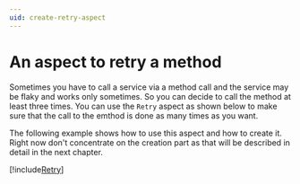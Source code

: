 ```yaml
---
uid: create-retry-aspect
---
```


# An aspect to retry a method 
Sometimes you have to call a service via a method call and the service may be flaky and works only sometimes. So you can decide to call the method at least three times. You can use the `Retry` aspect as shown below to make sure that the call to the emthod is done as many times as you want. 

The following example shows how to use this aspect and how to create it. Right now don't concentrate on the creation part as that will be described in detail in the next chapter. 

[!include[Retry](../../../code/Metalama.Documentation.SampleCode.AspectFramework/Retry.cs)]



